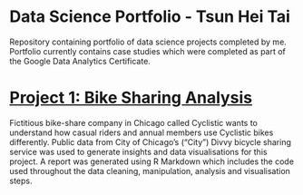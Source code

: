 # Data Science Portfolio - Tsun Hei Tai

Repository containing portfolio of data science projects completed by me. Portfolio currently contains case studies which were completed as part of the Google Data Analytics Certificate.

# [Project 1: Bike Sharing Analysis](https://github.com/tsunheitai/Starter-projects/tree/main/Project%20-%20Bike%20Sharing%20Analysis)

Fictitious bike-share company in Chicago called Cyclistic wants to understand how casual riders and annual members use Cyclistic bikes differently. Public data from City of Chicago’s (“City”) Divvy bicycle sharing service was used to generate insights and data visualisations for this project. A report was generated using R Markdown which includes the code used throughout the data cleaning, manipulation, analysis and visualisation steps.


